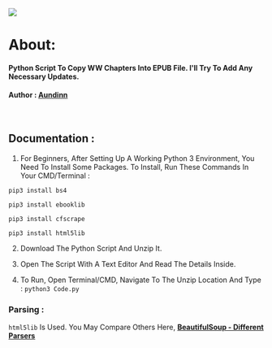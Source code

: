 <img src="https://img.shields.io/badge/Version-2.1.1-brightgreen.svg" ></img>
# About: 
<h4>Python Script To Copy WW Chapters Into EPUB File. I'll Try To Add Any Necessary Updates.</h4>


<h4> Author :  <a href="https://forum.wuxiaworld.com/profile/Aundinn">Aundinn</a> </h4>

<br/>

## Documentation :
1. For Beginners, After Setting Up A Working Python 3 Environment, You Need To Install Some Packages. To Install, Run These Commands In Your CMD/Terminal :

  `pip3 install bs4`
  
  `pip3 install ebooklib`
  
  `pip3 install cfscrape`
  
  `pip3 install html5lib`
  

2. Download The Python Script And Unzip It.

3. Open The Script With A Text Editor And Read The Details Inside.

4. To Run, Open Terminal/CMD, Navigate To The Unzip Location And Type :
  `python3 Code.py`



### Parsing :
`html5lib` Is Used. You May Compare Others Here, [**BeautifulSoup - Different Parsers**](https://www.crummy.com/software/BeautifulSoup/bs4/doc/#installing-a-parser)
